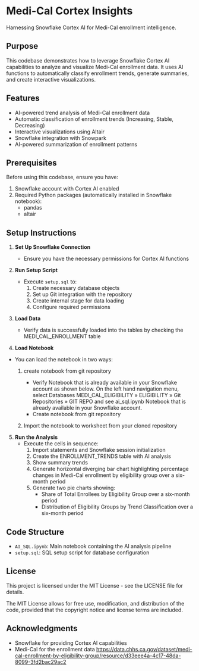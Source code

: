 # Medi-Cal Cortex Insights

Harnessing Snowflake Cortex AI for Medi-Cal enrollment intelligence.

## Purpose

This codebase demonstrates how to leverage Snowflake Cortex AI capabilities to analyze and visualize Medi-Cal enrollment data. It uses AI functions to automatically classify enrollment trends, generate summaries, and create interactive visualizations.

## Features

- AI-powered trend analysis of Medi-Cal enrollment data
- Automatic classification of enrollment trends (Increasing, Stable, Decreasing)
- Interactive visualizations using Altair
- Snowflake integration with Snowpark
- AI-powered summarization of enrollment patterns

## Prerequisites

Before using this codebase, ensure you have:

1. Snowflake account with Cortex AI enabled
2. Required Python packages (automatically installed in Snowflake notebook):
   - pandas
   - altair

## Setup Instructions

1. **Set Up Snowflake Connection**
   - Ensure you have the necessary permissions for Cortex AI functions

2. **Run Setup Script**
   - Execute `setup.sql` to:
     1. Create necessary database objects
     2. Set up Git integration with the repository
     3. Create internal stage for data loading
     4. Configure required permissions

3. **Load Data**
   - Verify data is successfully loaded into the tables by checking the MEDI_CAL_ENROLLMENT table

4. **Load Notebook**
  - You can load the notebook in two ways:

    1. create notebook from git repository
        - Verify Notebook that is already available in your Snowflake account as shown below.
    On the left hand navigation menu, select Databases MEDI_CAL_ELIGIBILITY » ELIGIBILITY » Git Repositories » GIT REPO and see ai_sql.ipynb Notebook that is already available in your Snowflake account.
        - Create notebook from git repository
            
    2. Import the notebook to worksheet from your cloned repository

5. **Run the Analysis**
   - Execute the cells in sequence:
     1. Import statements and Snowflake session initialization
     2. Create the ENROLLMENT_TRENDS table with AI analysis
     3. Show summary trends
     4. Generate horizontal diverging bar chart highlighting percentage changes in Medi-Cal enrollment by eligibility group over a six-month period
     5. Generate two pie charts showing:
        - Share of Total Enrollees by Eligibility Group over a six-month period
        - Distribution of Eligibility Groups by Trend Classification over a six-month period

## Code Structure

- `AI_SQL.ipynb`: Main notebook containing the AI analysis pipeline
- `setup.sql`: SQL setup script for database configuration

## License

This project is licensed under the MIT License - see the LICENSE file for details.

The MIT License allows for free use, modification, and distribution of the code, provided that the copyright notice and license terms are included.

## Acknowledgments

- Snowflake for providing Cortex AI capabilities
- Medi-Cal for the enrollment data https://data.chhs.ca.gov/dataset/medi-cal-enrollment-by-eligibility-group/resource/d33eee4a-4c17-48da-8099-3fd2bac29ac2
